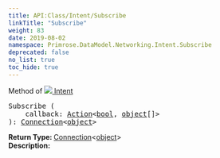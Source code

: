 ```yaml
---
title: API:Class/Intent/Subscribe
linkTitle: "Subscribe"
weight: 83
date: 2019-08-02
namespace: Primrose.DataModel.Networking.Intent.Subscribe
deprecated: false
no_list: true
toc_hide: true
---
```

Method of <a href="/docs/api-reference/Class/Intent"><img src="/icons/silk/remote_event.png"/>&nbsp;Intent</a>
<pre class="method-declaration">
Subscribe (
    callback: <a class="type" href="/docs/api-reference/System/Action">Action</a><<a class="type" href="/docs/api-reference/System/Primitives#boolean">bool</a>, <span><a class="type" href="/docs/api-reference/System/object">object</a>[]</span>>
): <a class="type" href="/docs/api-reference/Misc/Connection">Connection</a><<a class="type" href="/docs/api-reference/System/object">object</a>></pre>
<b>Return Type: </b>
<a class="type" href="/docs/api-reference/Misc/Connection">Connection</a><<a class="type" href="/docs/api-reference/System/object">object</a>>
<br/>
<b>Description: </b>